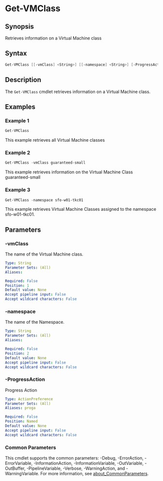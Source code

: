 # Get-VMClass

## Synopsis

Retrieves information on a Virtual Machine class

## Syntax

```powershell
Get-VMClass [[-vmClass] <String>] [[-namespace] <String>] [-ProgressAction <ActionPreference>] [<CommonParameters>]
```

## Description

The `Get-VMClass` cmdlet retrieves information on a Virtual Machine class.

## Examples

### Example 1

```powershell
Get-VMClass 
```

This example retrieves all Virtual Machine classes

### Example 2

```powershell
Get-VMClass -vmClass guaranteed-small 
```

This example retrieves information on the Virtual Machine Class guaranteed-small

### Example 3

```powershell
Get-VMClass -namespace sfo-w01-tkc01 
```

This example retrieves Virtual Machine Classes assigned to the namespace sfo-w01-tkc01.

## Parameters

### -vmClass

The name of the Virtual Machine class.

```yaml
Type: String
Parameter Sets: (All)
Aliases:

Required: False
Position: 1
Default value: None
Accept pipeline input: False
Accept wildcard characters: False
```

### -namespace

The name of the Namespace.

```yaml
Type: String
Parameter Sets: (All)
Aliases:

Required: False
Position: 2
Default value: None
Accept pipeline input: False
Accept wildcard characters: False
```

### -ProgressAction

Progress Action

```yaml
Type: ActionPreference
Parameter Sets: (All)
Aliases: proga

Required: False
Position: Named
Default value: None
Accept pipeline input: False
Accept wildcard characters: False
```

### Common Parameters

This cmdlet supports the common parameters: -Debug, -ErrorAction, -ErrorVariable, -InformationAction, -InformationVariable, -OutVariable, -OutBuffer, -PipelineVariable, -Verbose, -WarningAction, and -WarningVariable. For more information, see [about_CommonParameters](http://go.microsoft.com/fwlink/?LinkID=113216).
